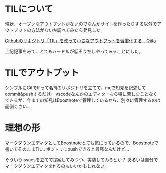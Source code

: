 # TILについて

現状、オープンなアウトプットがないのでなんかサイトを作ったりする以外でアウトプットの方法がないか調べてみたら発見した。

[Githubのリポジトリ「TIL」を使って小さなアウトプットを習慣化する - Qiita](https://qiita.com/nemui_/items/239335b4ed0c3c797add)

上記記事をみて、とてもハードルが低そうだしやってみることにした。

# TILでアウトプット

シンプルにGitでtilって名前のリポジトリを立てて、mdで知見を記述してcommit&pushするだけ。
vscodeなんかのエディターなら特に苦しむことなくできるが、今までの知見はBoostnoteで管理しているから、別々に管理するのは面倒くさい....

# 理想の形

マークダウンエディタとしてBoostnoteとても気にっているので、Boostnoteで書いてそのままTILリポジトリにpushできると最高なんだけど...

そういうissuesを立てて提案してみつつ、実装してみるとか？
あるいは自分でマークダウンエディタを作るのもいいかもしれない。